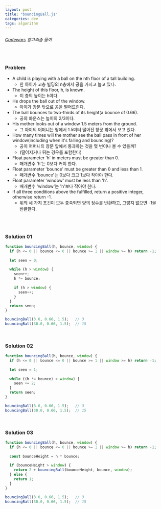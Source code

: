 ```yaml
---
layout: post
title: "bouncingBall.js"
categories: dev
tags: algorithm
---
```


###### [Codewars](https://www.codewars.com) 알고리즘 풀이

<br>

### Problem

- A child is playing with a ball on the nth floor of a tall building.
  - 한 아이가 고층 빌딩의 n층에서 공을 가지고 놀고 있다.
- The height of this floor, h, is known.
  - 이 층의 높이는 h이다.
- He drops the ball out of the window.
  - 아이가 창문 밖으로 공을 떨어뜨린다.
- The ball bounces to two-thirds of its height(a bounce of 0.66).
  - 공의 바운스는 높이의 2/3이다.
- His mother looks out of a window 1.5 meters from the ground.
  - 그 아이의 어머니는 땅에서 1.5미터 떨어진 창문 밖에서 보고 있다.
- How many times will the mother see the ball pass in front of her window(including when it's falling and bouncing)?
  - 공이 어머니의 창문 앞에서 통과하는 것을 몇 번이나 볼 수 있을까?
  - (떨어지거나 튀는 경우를 포함한다)
- Float parameter 'h' in meters must be greater than 0.
  - 매개변수 'h'는 0보다 커야 한다.
- Float parameter 'bounce' must be greater than 0 and less than 1.
  - 매개변수 'bounce'는 0보다 크고 1보다 작아야 한다.
- Float parameter 'window' must be less than 'h'.
  - 매개변수 'window'는 'h'보다 작아야 한다.
- If all three conditions above the fulfilled, return a positive integer, otherwise return -1.
  - 위의 세 가지 조건이 모두 충족되면 양의 정수를 반환하고, 그렇지 않으면 -1을 반환한다.

<br>

<br>

### Solution 01

```js
function bouncingBall(h, bounce, window) {
  if (h <= 0 || bounce <= 0 || bounce >= 1 || window >= h) return -1;
  
  let seen = 0;
  
  while (h > window) {
    seen++;
    h *= bounce;
    
    if (h > window) {
      seen++;
    }
  }
  return seen;
}

bouncingBall(3.0, 0.66, 1.5);   // 3
bouncingBall(30.0, 0.66, 1.5);  // 15
```

<br>

### Solution 02

```js
function bouncingBall(h, bounce, window) {
  if (h <= 0 || bounce <= 0 || bounce >= 1 || window >= h) return -1;
  
  let seen = 1;
  
  while ((h *= bounce) > window) {
    seen += 2;
  }
  return seen;
}

bouncingBall(3.0, 0.66, 1.5);   // 3
bouncingBall(30.0, 0.66, 1.5);  // 15
```

<br>

### Solution 03

```js
function bouncingBall(h, bounce, window) {
  if (h <= 0 || bounce <= 0 || bounce >= 1 || window >= h) return -1;
  
  const bounceHeight = h * bounce;
  
  if (bounceHeight > window) {
    return 2 + bouncingBall(bounceHeight, bounce, window);
  } else {
    return 1;
  }
}

bouncingBall(3.0, 0.66, 1.5);   // 3
bouncingBall(30.0, 0.66, 1.5);  // 15
```

<br>

<br>